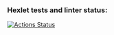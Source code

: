 ### Hexlet tests and linter status:
[![Actions Status](https://github.com/Mamokor/frontend-project-12/actions/workflows/hexlet-check.yml/badge.svg)](https://github.com/Mamokor/frontend-project-12/actions)